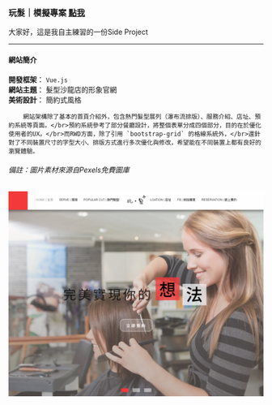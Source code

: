 ### 玩髮｜模擬專案 [點我](https://yuntaolin.github.io/play-hair/dist/index.html#/)
大家好，這是我自主練習的一份Side Project  
***
#### 網站簡介
 
**開發框架**： 
`Vue.js`        
**網站主題**：
髮型沙龍店的形象官網  
**美術設計**：
簡約式風格      

        網站架構除了基本的首頁介紹外，包含熱門髮型展列（瀑布流排版）、服務介紹、店址、預約系統等頁面。</br>預約系統參考了部分餐廳設計，將整個表單分成四個部分，目的在於優化使用者的UX。</br>而RWD方面，除了引用 `bootstrap-grid` 的格線系統外，</br>還針對了不同裝置尺寸的字型大小、排版方式進行多次優化與修改，希望能在不同裝置上都有良好的瀏覽體驗。  
    
      
###### 備註：圖片素材來源自Pexels免費圖庫
![Alt text](https://github.com/YunTaoLin/play-hair/blob/master/Screenshots/%E6%93%B7%E5%8F%96.PNG)

